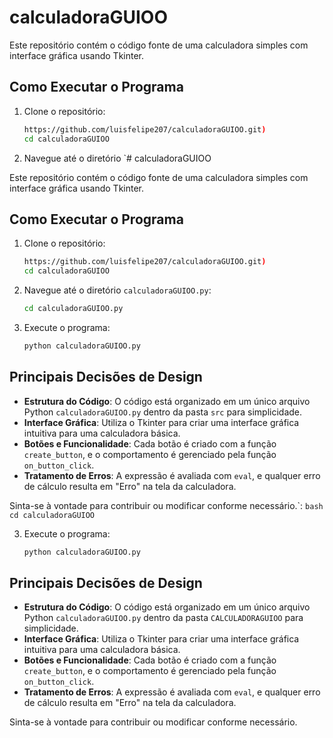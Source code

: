 # calculadoraGUIOO

Este repositório contém o código fonte de uma calculadora simples com interface gráfica usando Tkinter.

## Como Executar o Programa

1. Clone o repositório:
    ```bash
    https://github.com/luisfelipe207/calculadoraGUIOO.git)
    cd calculadoraGUIOO
    ```

2. Navegue até o diretório `# calculadoraGUIOO

Este repositório contém o código fonte de uma calculadora simples com interface gráfica usando Tkinter.

## Como Executar o Programa

1. Clone o repositório:
    ```bash
    https://github.com/luisfelipe207/calculadoraGUIOO.git)
    cd calculadoraGUIOO
    ```

2. Navegue até o diretório `calculadoraGUIOO.py`:
    ```bash
    cd calculadoraGUIOO.py
    ```

3. Execute o programa:
    ```bash
    python calculadoraGUIOO.py
    ```

## Principais Decisões de Design

- **Estrutura do Código**: O código está organizado em um único arquivo Python `calculadoraGUIOO.py` dentro da pasta `src` para simplicidade.
- **Interface Gráfica**: Utiliza o Tkinter para criar uma interface gráfica intuitiva para uma calculadora básica.
- **Botões e Funcionalidade**: Cada botão é criado com a função `create_button`, e o comportamento é gerenciado pela função `on_button_click`.
- **Tratamento de Erros**: A expressão é avaliada com `eval`, e qualquer erro de cálculo resulta em "Erro" na tela da calculadora.

Sinta-se à vontade para contribuir ou modificar conforme necessário.`:
    ```bash
    cd calculadoraGUIOO
    ```

3. Execute o programa:
    ```bash
    python calculadoraGUIOO.py
    ```

## Principais Decisões de Design

- **Estrutura do Código**: O código está organizado em um único arquivo Python `calculadoraGUIOO.py` dentro da pasta `CALCULADORAGUIOO` para simplicidade.
- **Interface Gráfica**: Utiliza o Tkinter para criar uma interface gráfica intuitiva para uma calculadora básica.
- **Botões e Funcionalidade**: Cada botão é criado com a função `create_button`, e o comportamento é gerenciado pela função `on_button_click`.
- **Tratamento de Erros**: A expressão é avaliada com `eval`, e qualquer erro de cálculo resulta em "Erro" na tela da calculadora.

Sinta-se à vontade para contribuir ou modificar conforme necessário.
